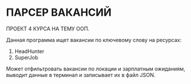 # ПАРСЕР ВАКАНСИЙ

ПРОЕКТ 4 КУРСА НА ТЕМУ ООП.

Данная программа ищет вакансии по ключевому слову на ресурсах:
1. HeadHunter
2. SuperJob

Может отфильтровать вакансии по локации и зарплатным ожиданиям, выводит данные в терминал и записывает их в файл JSON.
